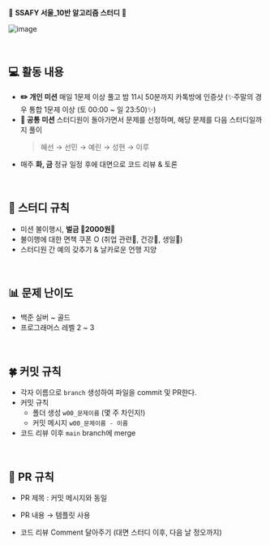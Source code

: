 💙 **SSAFY 서울_10반 알고리즘 스터디** 💙
<br>

![image](https://github.com/user-attachments/assets/1df2cff3-be83-4543-91d8-8f04256f4647)

<br>

## 💻 활동 내용
- **✏️ 개인 미션**
매일 1문제 이상 풀고 밤 11시 50분까지 카톡방에 인증샷 (✨주말의 경우 통합 1문제 이상 (토 00:00 ~ 일 23:50)✨)
- **🚀 공통 미션**
스터디원이 돌아가면서 문제를 선정하며, 해당 문제를 다음 스터디일까지 풀이
    >혜선 → 선민 → 예린 → 성현 → 이루
- 매주 **화, 금** 정규 일정 후에 대면으로 코드 리뷰 & 토론

<br>

## 📌 스터디 규칙 
- 미션 불이행시, **벌금 💸2000원💸** 
- 불이행에 대한 면책 쿠폰 O (취업 관련🏢, 건강💉, 생일🎂)
- 스터디원 간 예의 갖추기 & 날카로운 언행 지양

<br>

## 📊 문제 난이도

- 백준 실버 ~ 골드
- 프로그래머스 레벨 2 ~ 3

<br>

## 🍀 커밋 규칙

- 각자 이름으로 `branch` 생성하여 파일을 commit 및 PR한다.
- 커밋 규칙
    - 폴더 생성 `w00_문제이름` (몇 주 차인지!)
    - 커밋 메시지 `w00_문제이름 - 이름`
- 코드 리뷰 이후 `main` branch에 merge

<br>

## 🧀 PR 규칙

- PR 제목 : 커밋 메시지와 동일

- PR 내용 → 템플릿 사용

- 코드 리뷰 Comment 달아주기 (대면 스터디 이후, 다음 날 정오까지)

<br>
